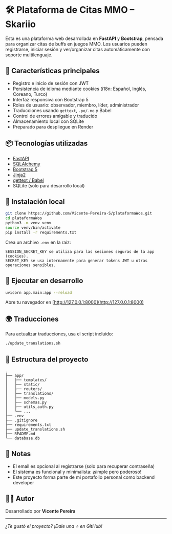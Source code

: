 # 🛠️ Plataforma de Citas MMO – Skariio

Esta es una plataforma web desarrollada en **FastAPI** y **Bootstrap**, pensada para organizar citas de buffs en juegos MMO. Los usuarios pueden registrarse, iniciar sesión y ver/organizar citas automáticamente con soporte multilenguaje.

## 🚀 Características principales

- Registro e inicio de sesión con JWT
- Persistencia de idioma mediante cookies (i18n: Español, Inglés, Coreano, Turco)
- Interfaz responsiva con Bootstrap 5
- Roles de usuario: observador, miembro, líder, administrador
- Traducciones usando `gettext`, `.po/.mo` y Babel
- Control de errores amigable y traducido
- Almacenamiento local con SQLite
- Preparado para despliegue en Render

## 📦 Tecnologías utilizadas

- [FastAPI](https://fastapi.tiangolo.com/)
- [SQLAlchemy](https://www.sqlalchemy.org/)
- [Bootstrap 5](https://getbootstrap.com/)
- [Jinja2](https://jinja.palletsprojects.com/)
- [gettext / Babel](https://babel.pocoo.org/)
- SQLite (solo para desarrollo local)

## 🔧 Instalación local

```bash
git clone https://github.com/Vicente-Pereira-S/plataformaWos.git
cd plataformaWos
python3 -m venv venv
source venv/bin/activate
pip install -r requirements.txt
```

Crea un archivo `.env` en la raíz:

```
SESSION_SECRET_KEY se utiliza para las sesiones seguras de la app (cookies).
SECRET_KEY se usa internamente para generar tokens JWT u otras operaciones sensibles.

```

## 🧪 Ejecutar en desarrollo

```bash
uvicorn app.main:app --reload
```

Abre tu navegador en [http://127.0.0.1:8000](http://127.0.0.1:8000)

## 🌍 Traducciones

Para actualizar traducciones, usa el script incluido:

```bash
./update_translations.sh
```

## 📁 Estructura del proyecto

```
.
├── app/
│   ├── templates/
│   ├── static/
│   ├── routers/
│   ├── translations/
│   ├── models.py
│   ├── schemas.py
│   ├── utils_auth.py
│   └── ...
├── .env
├── .gitignore
├── requirements.txt
├── update_translations.sh
├── README.md
└── database.db
```

## 📌 Notas

- El email es opcional al registrarse (solo para recuperar contraseña)
- El sistema es funcional y minimalista: ¡simple pero poderoso!
- Este proyecto forma parte de mi portafolio personal como backend developer

## 🧑‍💻 Autor

Desarrollado por **Vicente Pereira**

---

*¿Te gustó el proyecto? ¡Dale una ⭐ en GitHub!*